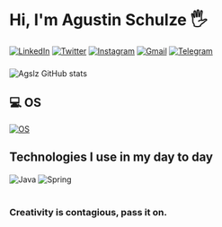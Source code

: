 # Hi, I'm Agustin Schulze 🖐️

[![LinkedIn](https://img.shields.io/badge/LinkedIn-0077B5?style=for-the-badge&logo=linkedin&logoColor=white)](https://www.linkedin.com/in/agustin-schulze)
[![Twitter](https://img.shields.io/badge/Twitter-1DA1F2?style=for-the-badge&logo=twitter&logoColor=white)](https://twitter.com/soloundonnadie_)
[![Instagram](https://img.shields.io/badge/Instagram-E4405F?style=for-the-badge&logo=instagram&logoColor=white)](https://www.instagram.com/ags.slz/)
[![Gmail](https://img.shields.io/badge/Gmail-D14836?style=for-the-badge&logo=gmail&logoColor=white)](agsschulze@gmail.com)
[![Telegram](https://img.shields.io/badge/Telegram-2CA5E0?style=for-the-badge&logo=telegram&logoColor=white)](https://t.me/Agslz)

###

![Agslz GitHub stats](https://github-readme-stats.vercel.app/api?username=Agslz&show_icons=true&theme=dracula)

## 💻 OS

[![OS](https://img.shields.io/badge/Ubuntu-E95420?style=for-the-badge&logo=ubuntu&logoColor=white)]()

## Technologies I use in my day to day

<div style="display: inline_block">
  <img align="center" alt="Java" src="https://img.shields.io/badge/Java-ED8B00?style=for-the-badge&logo=java&logoColor=white" />
  <img align="center" alt="Spring" src="https://img.shields.io/badge/Spring-6DB33F?style=for-the-badge&logo=spring&logoColor=white" />
</div><br/>

### Creativity is contagious, pass it on.
